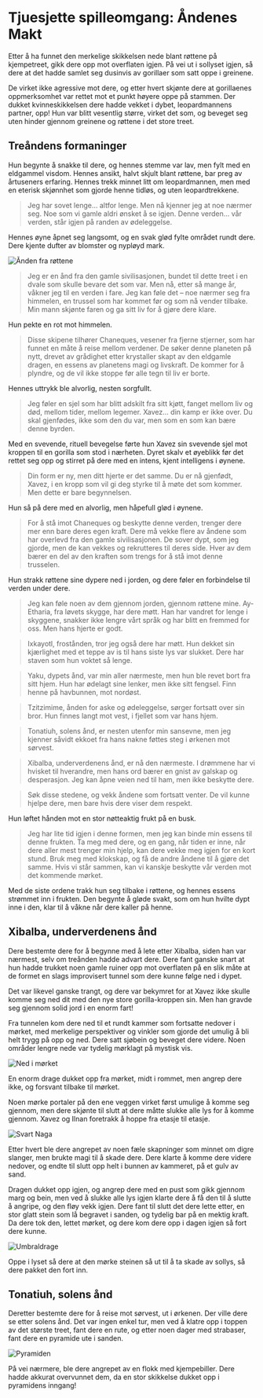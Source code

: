 # Tjuesjette spilleomgang: Åndenes Makt

Etter å ha funnet den merkelige skikkelsen nede blant røttene på kjempetreet, gikk dere opp mot overflaten igjen. På vei ut i sollyset igjen, så dere at det hadde samlet seg dusinvis av gorillaer som satt oppe i greinene.

De virket ikke agressive mot dere, og etter hvert skjønte dere at gorillaenes oppmerksomhet var rettet mot et punkt høyere oppe på stammen. Der dukket kvinneskikkelsen dere hadde vekket i dybet, leopardmannens partner, opp! Hun var blitt vesentlig større, virket det som, og beveget seg uten hinder gjennom greinene og røttene i det store treet.

## Treåndens formaninger

Hun begynte å snakke til dere, og hennes stemme var lav, men fylt med en eldgammel visdom. Hennes ansikt, halvt skjult blant røttene, bar preg av årtuseners erfaring. Hennes trekk minnet litt om leopardmannen, men med en eterisk skjønnhet som gjorde henne tidløs, og uten leopardtrekkene.

> Jeg har sovet lenge... altfor lenge. Men nå kjenner jeg at noe nærmer seg. Noe som vi gamle aldri ønsket å se igjen. Denne verden... vår verden, står igjen på randen av ødeleggelse.

Hennes øyne åpnet seg langsomt, og en svak glød fylte området rundt dere. Dere kjente dufter av blomster og nypløyd mark.

![Ånden fra røttene](images/tree_spirit_2.png)

> Jeg er en ånd fra den gamle sivilisasjonen, bundet til dette treet i en dvale som skulle bevare det som var. Men nå, etter så mange år, våkner jeg til en verden i fare. Jeg kan føle det – noe nærmer seg fra himmelen, en trussel som har kommet før og som nå vender tilbake. Min mann skjønte faren og ga sitt liv for å gjøre dere klare.

Hun pekte en rot mot himmelen.

> Disse skipene tilhører Chaneques, vesener fra fjerne stjerner, som har funnet en måte å reise mellom verdener. De søker denne planeten på nytt, drevet av grådighet etter krystaller skapt av den eldgamle dragen, en essens av planetens magi og livskraft. De kommer for å plyndre, og de vil ikke stoppe før alle tegn til liv er borte.

Hennes uttrykk ble alvorlig, nesten sorgfullt.

> Jeg føler en sjel som har blitt adskilt fra sitt kjøtt, fanget mellom liv og død, mellom tider, mellom legemer. Xavez... din kamp er ikke over. Du skal gjenfødes, ikke som den du var, men som en som kan bære denne byrden.

Med en svevende, rituell bevegelse førte hun Xavez sin svevende sjel mot kroppen til en gorilla som stod i nærheten. Dyret skalv et øyeblikk før det rettet seg opp og stirret på dere med en intens, kjent intelligens i øynene.

> Din form er ny, men ditt hjerte er det samme. Du er nå gjenfødt, Xavez, i en kropp som vil gi deg styrke til å møte det som kommer. Men dette er bare begynnelsen.

Hun så på dere med en alvorlig, men håpefull glød i øynene.

> For å stå imot Chaneques og beskytte denne verden, trenger dere mer enn bare deres egen kraft. Dere må vekke flere av åndene som har overlevd fra den gamle sivilisasjonen. De sover dypt, som jeg gjorde, men de kan vekkes og rekrutteres til deres side. Hver av dem bærer en del av den kraften som trengs for å stå imot denne trusselen.

Hun strakk røttene sine dypere ned i jorden, og dere føler en forbindelse til verden under dere.

> Jeg kan føle noen av dem gjennom jorden, gjennom røttene mine. Ay-Etharia, fra løvets skygge, har dere møtt. Han har vandret for lenge i skyggene, snakker ikke lengre vårt språk og har blitt en fremmed for oss. Men hans hjerte er godt.

> Ixkayotl, frostånden, tror jeg også dere har møtt. Hun dekket sin kjærlighet med et teppe av is til hans siste lys var slukket. Dere har staven som hun voktet så lenge.

> Yaku, dypets ånd, var min aller nærmeste, men hun ble revet bort fra sitt hjem. Hun har ødelagt sine lenker, men ikke sitt fengsel. Finn henne på havbunnen, mot nordøst.

> Tzitzimime, ånden for aske og ødeleggelse, sørger fortsatt over sin bror. Hun finnes langt mot vest, i fjellet som var hans hjem.

> Tonatiuh, solens ånd, er nesten utenfor min sansevne, men jeg kjenner såvidt ekkoet fra hans nakne føttes steg i ørkenen mot sørvest.

> Xibalba, underverdenens ånd, er nå den nærmeste. I drømmene har vi hvisket til hverandre, men hans ord bærer en gnist av galskap og desperasjon. Jeg kan åpne veien ned til ham, men ikke beskytte dere.

> Søk disse stedene, og vekk åndene som fortsatt venter. De vil kunne hjelpe dere, men bare hvis dere viser dem respekt.

Hun løftet hånden mot en stor nøtteaktig frukt på en busk.

> Jeg har lite tid igjen i denne formen, men jeg kan binde min essens til denne frukten. Ta meg med dere, og en gang, når tiden er inne, når dere aller mest trenger min hjelp, kan dere vekke meg igjen for en kort stund. Bruk meg med klokskap, og få de andre åndene til å gjøre det samme. Hvis vi står sammen, kan vi kanskje beskytte vår verden mot det kommende mørket.

Med de siste ordene trakk hun seg tilbake i røttene, og hennes essens strømmet inn i frukten. Den begynte å gløde svakt, som om hun hvilte dypt inne i den, klar til å våkne når dere kaller på henne.

## Xibalba, underverdenens ånd

Dere bestemte dere for å begynne med å lete etter Xibalba, siden han var nærmest, selv om treånden hadde advart dere. Dere fant ganske snart at hun hadde trukket noen gamle ruiner opp mot overflaten på en slik måte at de formet en slags improvisert tunnel som dere kunne følge ned i dypet. 

Det var likevel ganske trangt, og dere var bekymret for at Xavez ikke skulle komme seg ned dit med den nye store gorilla-kroppen sin. Men han gravde seg gjennom solid jord i en enorm fart!

Fra tunnelen kom dere ned til et rundt kammer som fortsatte nedover i mørket, med merkelige perspektiver og vinkler som gjorde det umulig å bli helt trygg på opp og ned. Dere satt sjøbein og beveget dere videre. Noen områder lengre nede var tydelig mørklagt på mystisk vis.

![Ned i mørket](images/pit2.png)

En enorm drage dukket opp fra mørket, midt i rommet, men angrep dere ikke, og forsvant tilbake til mørket.

Noen mørke portaler på den ene veggen virket først umulige å komme seg gjennom, men dere skjønte til slutt at dere måtte slukke alle lys for å komme gjennom. Xavez og Ilnan foretrakk å hoppe fra etasje til etasje.

![Svart Naga](images/dark_naga.png)

Etter hvert ble dere angrepet av noen fæle skapninger som minnet om digre slanger, men brukte magi til å skade dere. Dere klarte å komme dere videre nedover, og endte til slutt opp helt i bunnen av kammeret, på et gulv av sand.

Dragen dukket opp igjen, og angrep dere med en pust som gikk gjennom marg og bein, men ved å slukke alle lys igjen klarte dere å få den til å slutte å angripe, og den fløy vekk igjen. Dere fant til slutt det dere lette etter, en stor glatt stein som lå begravet i sanden, og tydelig bar på en mektig kraft. Da dere tok den, lettet mørket, og dere kom dere opp i dagen igjen så fort dere kunne.

![Umbraldrage](images/umbral_dragon.png)

Oppe i lyset så dere at den mørke steinen så ut til å ta skade av sollys, så dere pakket den fort inn.

## Tonatiuh, solens ånd

Deretter bestemte dere for å reise mot sørvest, ut i ørkenen. Der ville dere se etter solens ånd. Det var ingen enkel tur, men ved å klatre opp i toppen av det største treet, fant dere en rute, og etter noen dager med strabaser, fant dere en pyramide ute i sanden.

![Pyramiden](images/sun_pyramid.png)

På vei nærmere, ble dere angrepet av en flokk med kjempebiller. Dere hadde akkurat overvunnet dem, da en stor skikkelse dukket opp i pyramidens inngang!


